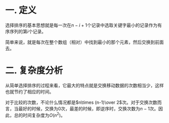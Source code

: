 # 一. 定义

选择排序的基本思想就是每一次在$n-i+1$个记录中选取关键字最小的记录作为有序序列的第$i$个记录。

简单来说，就是每次在整个数组（相对）中找到最小的那个元素，然后交换到前面去。



# 二. 复杂度分析

从简单选择排序的过程来看，它最大的特点就是交换移动数据的次数相当少，这样也就节约了相应的时间。

对于比较的次数，不论什么情况都是$n\times (n-1)\over 2$次。对于交换次数而言，当最好的时候，交换为0次，最差的时候，即逆序时，交换次数为$n-1$次。因此，总的时间复杂度为$O(n^2)$。

